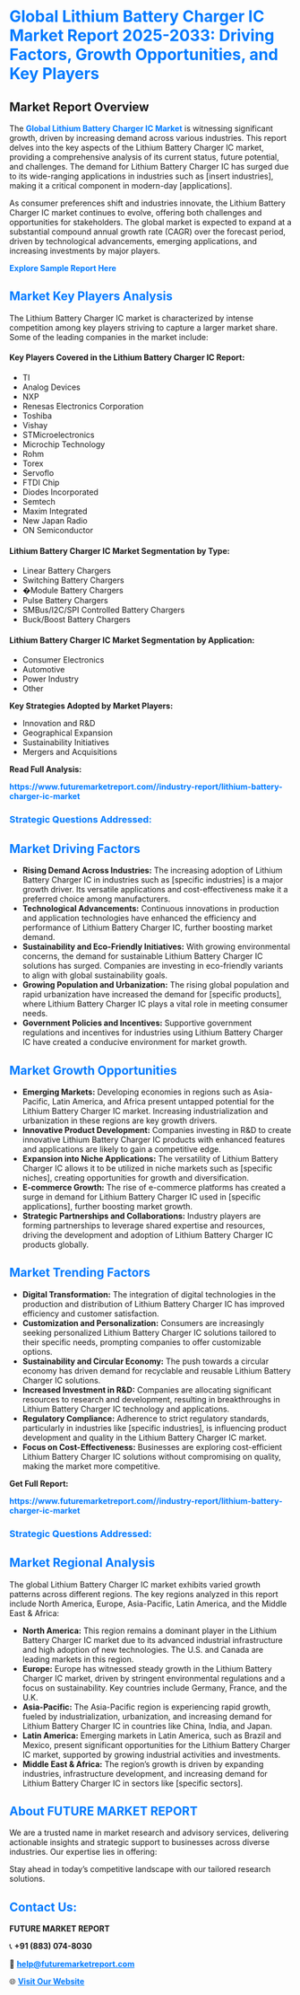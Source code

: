 <h1 style="color: #007BFF;">Global Lithium Battery Charger IC Market Report 2025-2033: Driving Factors, Growth Opportunities, and Key Players</h1>

<section id="overview">
<h2>Market Report Overview</h2>
<p>The <a href="https://www.futuremarketreport.com//industry-report/lithium-battery-charger-ic-market" style="color: #007BFF; text-decoration: none;"><strong>Global Lithium Battery Charger IC Market</strong></a> is witnessing significant growth, driven by increasing demand across various industries. This report delves into the key aspects of the Lithium Battery Charger IC market, providing a comprehensive analysis of its current status, future potential, and challenges. The demand for Lithium Battery Charger IC has surged due to its wide-ranging applications in industries such as [insert industries], making it a critical component in modern-day [applications].</p>
<p>As consumer preferences shift and industries innovate, the Lithium Battery Charger IC market continues to evolve, offering both challenges and opportunities for stakeholders. The global market is expected to expand at a substantial compound annual growth rate (CAGR) over the forecast period, driven by technological advancements, emerging applications, and increasing investments by major players.</p>
</section>

<section id="overview">
<p><a href="https://www.futuremarketreport.com//request-sample/reportId=60213" style="color: #007BFF; text-decoration: none;"><strong>Explore Sample Report Here</strong></a></p>
</section>

<section id="key-players">
<h2 style="color: #007BFF;">Market Key Players Analysis</h2>
<p>The Lithium Battery Charger IC market is characterized by intense competition among key players striving to capture a larger market share. Some of the leading companies in the market include:</p>
<h4>Key Players Covered in the Lithium Battery Charger IC Report:</h4>
<ul><li>TI</li><li>Analog Devices</li><li>NXP</li><li>Renesas Electronics Corporation</li><li>Toshiba</li><li>Vishay</li><li>STMicroelectronics</li><li>Microchip Technology</li><li>Rohm</li><li>Torex</li><li>Servoflo</li><li>FTDI Chip</li><li>Diodes Incorporated</li><li>Semtech</li><li>Maxim Integrated</li><li>New Japan Radio</li><li>ON Semiconductor</li></ul>
<h4>Lithium Battery Charger IC Market Segmentation by Type:</h4>
<ul><li>Linear Battery Chargers</li><li>Switching Battery Chargers</li><li>�Module Battery Chargers</li><li>Pulse Battery Chargers</li><li>SMBus/I2C/SPI Controlled Battery Chargers</li><li>Buck/Boost Battery Chargers</li></ul>

<h4>Lithium Battery Charger IC Market Segmentation by Application:</h4>
<ul><li>Consumer Electronics</li><li>Automotive</li><li>Power Industry</li><li>Other</li></ul>
<p><strong>Key Strategies Adopted by Market Players:</strong></p>
<ul>
<li>Innovation and R&D</li>
<li>Geographical Expansion</li>
<li>Sustainability Initiatives</li>
<li>Mergers and Acquisitions</li>
</ul>
</section>

<section>
<p><strong>Read Full Analysis: </strong></p><a href="https://www.futuremarketreport.com//industry-report/lithium-battery-charger-ic-market" style="color: #007BFF; text-decoration: none;"><strong>https://www.futuremarketreport.com//industry-report/lithium-battery-charger-ic-market</strong></a>
<h3 style="color: #007BFF;">Strategic Questions Addressed:</h3>
</section>

<section id="driving-factors">
<h2 style="color: #007BFF;">Market Driving Factors</h2>
<ul>
<li><strong>Rising Demand Across Industries:</strong> The increasing adoption of Lithium Battery Charger IC in industries such as [specific industries] is a major growth driver. Its versatile applications and cost-effectiveness make it a preferred choice among manufacturers.</li>
<li><strong>Technological Advancements:</strong> Continuous innovations in production and application technologies have enhanced the efficiency and performance of Lithium Battery Charger IC, further boosting market demand.</li>
<li><strong>Sustainability and Eco-Friendly Initiatives:</strong> With growing environmental concerns, the demand for sustainable Lithium Battery Charger IC solutions has surged. Companies are investing in eco-friendly variants to align with global sustainability goals.</li>
<li><strong>Growing Population and Urbanization:</strong> The rising global population and rapid urbanization have increased the demand for [specific products], where Lithium Battery Charger IC plays a vital role in meeting consumer needs.</li>
<li><strong>Government Policies and Incentives:</strong> Supportive government regulations and incentives for industries using Lithium Battery Charger IC have created a conducive environment for market growth.</li>
</ul>
</section>

<section id="growth-opportunities">
<h2 style="color: #007BFF;">Market Growth Opportunities</h2>
<ul>
<li><strong>Emerging Markets:</strong> Developing economies in regions such as Asia-Pacific, Latin America, and Africa present untapped potential for the Lithium Battery Charger IC market. Increasing industrialization and urbanization in these regions are key growth drivers.</li>
<li><strong>Innovative Product Development:</strong> Companies investing in R&D to create innovative Lithium Battery Charger IC products with enhanced features and applications are likely to gain a competitive edge.</li>
<li><strong>Expansion into Niche Applications:</strong> The versatility of Lithium Battery Charger IC allows it to be utilized in niche markets such as [specific niches], creating opportunities for growth and diversification.</li>
<li><strong>E-commerce Growth:</strong> The rise of e-commerce platforms has created a surge in demand for Lithium Battery Charger IC used in [specific applications], further boosting market growth.</li>
<li><strong>Strategic Partnerships and Collaborations:</strong> Industry players are forming partnerships to leverage shared expertise and resources, driving the development and adoption of Lithium Battery Charger IC products globally.</li>
</ul>
</section>

<section id="trending-factors">
<h2 style="color: #007BFF;">Market Trending Factors</h2>
<ul>
<li><strong>Digital Transformation:</strong> The integration of digital technologies in the production and distribution of Lithium Battery Charger IC has improved efficiency and customer satisfaction.</li>
<li><strong>Customization and Personalization:</strong> Consumers are increasingly seeking personalized Lithium Battery Charger IC solutions tailored to their specific needs, prompting companies to offer customizable options.</li>
<li><strong>Sustainability and Circular Economy:</strong> The push towards a circular economy has driven demand for recyclable and reusable Lithium Battery Charger IC solutions.</li>
<li><strong>Increased Investment in R&D:</strong> Companies are allocating significant resources to research and development, resulting in breakthroughs in Lithium Battery Charger IC technology and applications.</li>
<li><strong>Regulatory Compliance:</strong> Adherence to strict regulatory standards, particularly in industries like [specific industries], is influencing product development and quality in the Lithium Battery Charger IC market.</li>
<li><strong>Focus on Cost-Effectiveness:</strong> Businesses are exploring cost-efficient Lithium Battery Charger IC solutions without compromising on quality, making the market more competitive.</li>
</ul>
</section>

<section>
<p><strong>Get Full Report: </strong></p><a href="https://www.futuremarketreport.com//industry-report/lithium-battery-charger-ic-market" style="color: #007BFF; text-decoration: none;"><strong>https://www.futuremarketreport.com//industry-report/lithium-battery-charger-ic-market</strong></a>
<h3 style="color: #007BFF;">Strategic Questions Addressed:</h3>
</section>


<section id="regional-analysis">
<h2 style="color: #007BFF;">Market Regional Analysis</h2>
<p>The global Lithium Battery Charger IC market exhibits varied growth patterns across different regions. The key regions analyzed in this report include North America, Europe, Asia-Pacific, Latin America, and the Middle East & Africa:</p>
<ul>
<li><strong>North America:</strong> This region remains a dominant player in the Lithium Battery Charger IC market due to its advanced industrial infrastructure and high adoption of new technologies. The U.S. and Canada are leading markets in this region.</li>
<li><strong>Europe:</strong> Europe has witnessed steady growth in the Lithium Battery Charger IC market, driven by stringent environmental regulations and a focus on sustainability. Key countries include Germany, France, and the U.K.</li>
<li><strong>Asia-Pacific:</strong> The Asia-Pacific region is experiencing rapid growth, fueled by industrialization, urbanization, and increasing demand for Lithium Battery Charger IC in countries like China, India, and Japan.</li>
<li><strong>Latin America:</strong> Emerging markets in Latin America, such as Brazil and Mexico, present significant opportunities for the Lithium Battery Charger IC market, supported by growing industrial activities and investments.</li>
<li><strong>Middle East & Africa:</strong> The region’s growth is driven by expanding industries, infrastructure development, and increasing demand for Lithium Battery Charger IC in sectors like [specific sectors].</li>
</ul>
</section>

<footer>
<h2 style="color: #007BFF;">About FUTURE MARKET REPORT</h2>
<p>We are a trusted name in market research and advisory services, delivering actionable insights and strategic support to businesses across diverse industries. Our expertise lies in offering:</p>

<p>Stay ahead in today’s competitive landscape with our tailored research solutions.</p>

<h2 style="color: #007BFF;">Contact Us:</h2>
<p><strong>FUTURE MARKET REPORT</strong></p>
<p>📞 <strong>+91 (883) 074-8030</strong></p>
<p>📧 <strong><a href="mailto:help@futuremarketreport.com" style="color: #007BFF;">help@futuremarketreport.com</a></strong></p>
<p>🌐 <strong><a href="https://www.futuremarketreport.com/" style="color: #007BFF;">Visit Our Website</a></strong></p>
</footer>